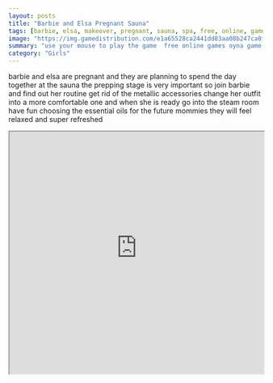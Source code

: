 ```yaml
---
layout: posts
title: "Barbie and Elsa Pregnant Sauna"
tags: [barbie, elsa, makeover, pregnant, sauna, spa, free, online, games, oyna, game, free, games, play, play, games]
image: "https://img.gamedistribution.com/e1a65528ca2441dd83aa08b247ca0f50.jpg"
summary: "use your mouse to play the game  free online games oyna game free games play play games"
category: "Girls"
---
```


barbie and elsa are pregnant and they are planning to spend the day together at the sauna the prepping stage is very important so join barbie and find out her routine get rid of the metallic accessories change her outfit into a more comfortable one and when she is ready go into the steam room have fun choosing the essential oils for the future mommies they will feel relaxed and super refreshed

<iframe width="100%" height="480px;" src="https://flash.gamedistribution.com?game=e1a65528ca2441dd83aa08b247ca0f50"></iframe>